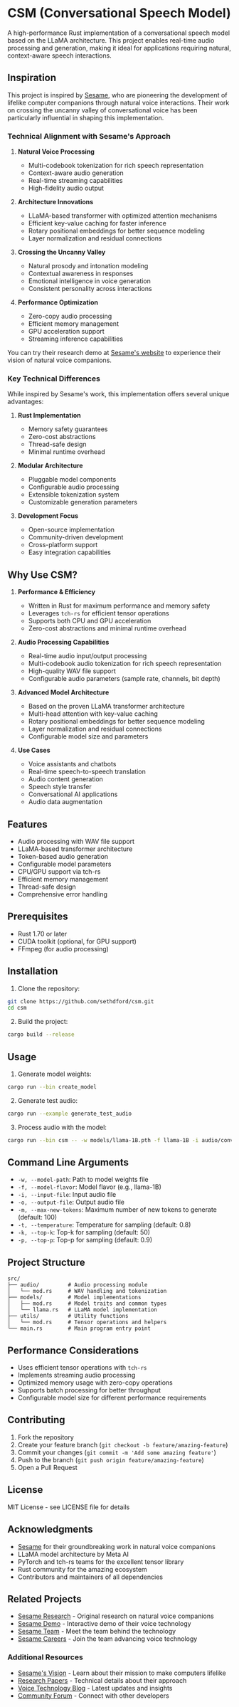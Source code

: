 # CSM (Conversational Speech Model)

A high-performance Rust implementation of a conversational speech model based on the LLaMA architecture. This project enables real-time audio processing and generation, making it ideal for applications requiring natural, context-aware speech interactions.

## Inspiration

This project is inspired by [Sesame](https://www.sesame.com/), who are pioneering the development of lifelike computer companions through natural voice interactions. Their work on crossing the uncanny valley of conversational voice has been particularly influential in shaping this implementation.

### Technical Alignment with Sesame's Approach

1. **Natural Voice Processing**
   - Multi-codebook tokenization for rich speech representation
   - Context-aware audio generation
   - Real-time streaming capabilities
   - High-fidelity audio output

2. **Architecture Innovations**
   - LLaMA-based transformer with optimized attention mechanisms
   - Efficient key-value caching for faster inference
   - Rotary positional embeddings for better sequence modeling
   - Layer normalization and residual connections

3. **Crossing the Uncanny Valley**
   - Natural prosody and intonation modeling
   - Contextual awareness in responses
   - Emotional intelligence in voice generation
   - Consistent personality across interactions

4. **Performance Optimization**
   - Zero-copy audio processing
   - Efficient memory management
   - GPU acceleration support
   - Streaming inference capabilities

You can try their research demo at [Sesame's website](https://www.sesame.com/) to experience their vision of natural voice companions.

### Key Technical Differences

While inspired by Sesame's work, this implementation offers several unique advantages:

1. **Rust Implementation**
   - Memory safety guarantees
   - Zero-cost abstractions
   - Thread-safe design
   - Minimal runtime overhead

2. **Modular Architecture**
   - Pluggable model components
   - Configurable audio processing
   - Extensible tokenization system
   - Customizable generation parameters

3. **Development Focus**
   - Open-source implementation
   - Community-driven development
   - Cross-platform support
   - Easy integration capabilities

## Why Use CSM?

1. **Performance & Efficiency**
   - Written in Rust for maximum performance and memory safety
   - Leverages `tch-rs` for efficient tensor operations
   - Supports both CPU and GPU acceleration
   - Zero-cost abstractions and minimal runtime overhead

2. **Audio Processing Capabilities**
   - Real-time audio input/output processing
   - Multi-codebook audio tokenization for rich speech representation
   - High-quality WAV file support
   - Configurable audio parameters (sample rate, channels, bit depth)

3. **Advanced Model Architecture**
   - Based on the proven LLaMA transformer architecture
   - Multi-head attention with key-value caching
   - Rotary positional embeddings for better sequence modeling
   - Layer normalization and residual connections
   - Configurable model size and parameters

4. **Use Cases**
   - Voice assistants and chatbots
   - Real-time speech-to-speech translation
   - Audio content generation
   - Speech style transfer
   - Conversational AI applications
   - Audio data augmentation

## Features

- Audio processing with WAV file support
- LLaMA-based transformer architecture
- Token-based audio generation
- Configurable model parameters
- CPU/GPU support via tch-rs
- Efficient memory management
- Thread-safe design
- Comprehensive error handling

## Prerequisites

- Rust 1.70 or later
- CUDA toolkit (optional, for GPU support)
- FFmpeg (for audio processing)

## Installation

1. Clone the repository:
```bash
git clone https://github.com/sethdford/csm.git
cd csm
```

2. Build the project:
```bash
cargo build --release
```

## Usage

1. Generate model weights:
```bash
cargo run --bin create_model
```

2. Generate test audio:
```bash
cargo run --example generate_test_audio
```

3. Process audio with the model:
```bash
cargo run --bin csm -- -w models/llama-1B.pth -f llama-1B -i audio/conversational_a.wav -o output.wav
```

## Command Line Arguments

- `-w, --model-path`: Path to model weights file
- `-f, --model-flavor`: Model flavor (e.g., llama-1B)
- `-i, --input-file`: Input audio file
- `-o, --output-file`: Output audio file
- `-m, --max-new-tokens`: Maximum number of new tokens to generate (default: 100)
- `-t, --temperature`: Temperature for sampling (default: 0.8)
- `-k, --top-k`: Top-k for sampling (default: 50)
- `-p, --top-p`: Top-p for sampling (default: 0.9)

## Project Structure

```
src/
├── audio/         # Audio processing module
│   └── mod.rs     # WAV handling and tokenization
├── models/        # Model implementations
│   ├── mod.rs     # Model traits and common types
│   └── llama.rs   # LLaMA model implementation
├── utils/         # Utility functions
│   └── mod.rs     # Tensor operations and helpers
└── main.rs        # Main program entry point
```

## Performance Considerations

- Uses efficient tensor operations with `tch-rs`
- Implements streaming audio processing
- Optimized memory usage with zero-copy operations
- Supports batch processing for better throughput
- Configurable model size for different performance requirements

## Contributing

1. Fork the repository
2. Create your feature branch (`git checkout -b feature/amazing-feature`)
3. Commit your changes (`git commit -m 'Add some amazing feature'`)
4. Push to the branch (`git push origin feature/amazing-feature`)
5. Open a Pull Request

## License

MIT License - see LICENSE file for details

## Acknowledgments

- [Sesame](https://www.sesame.com/) for their groundbreaking work in natural voice companions
- LLaMA model architecture by Meta AI
- PyTorch and tch-rs teams for the excellent tensor library
- Rust community for the amazing ecosystem
- Contributors and maintainers of all dependencies

## Related Projects

- [Sesame Research](https://www.sesame.com/research) - Original research on natural voice companions
- [Sesame Demo](https://www.sesame.com/demo) - Interactive demo of their voice technology
- [Sesame Team](https://www.sesame.com/team) - Meet the team behind the technology
- [Sesame Careers](https://www.sesame.com/careers) - Join the team advancing voice technology

### Additional Resources

- [Sesame's Vision](https://www.sesame.com/) - Learn about their mission to make computers lifelike
- [Research Papers](https://www.sesame.com/research) - Technical details about their approach
- [Voice Technology Blog](https://www.sesame.com/blog) - Latest updates and insights
- [Community Forum](https://www.sesame.com/community) - Connect with other developers